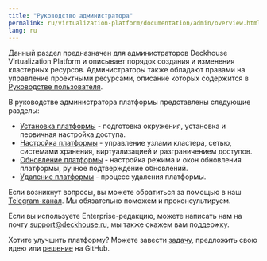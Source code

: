 ```yaml
---
title: "Руководство администратора"
permalink: ru/virtualization-platform/documentation/admin/overview.html
lang: ru
---
```


Данный раздел предназначен для администраторов Deckhouse Virtualization Platform и описывает порядок создания и изменения кластерных ресурсов. Администраторы также обладают правами на управление проектными ресурсами, описание которых содержится в [Руководстве пользователя](https://deckhouse.ru/products/virtualization-platform/documentation/user/overview.html).

В руководстве администратора платформы представлены следующие разделы:

- [Установка платформы](./install/steps/prepare.html) - подготовка окружения, установка и первичная настройка доступа.
- [Настройка платформы](./platform-management/node-management/node-group.html) - управление узлами кластера, сетью, системами хранения, виртуализацией и разграничением доступов.
- [Обновление платформы](./update/update.html) - настройка режима и окон обновления платформы, ручное подтверждение обновлений.
- [Удаление платформы](./removing/removing.html) - процесс удаления платформы.

Если возникнут вопросы, вы можете обратиться за помощью в наш [Telegram-канал](https://t.me/deckhouse_ru). Мы обязательно поможем и проконсультируем.

Если вы используете Enterprise-редакцию, можете написать нам на почту&nbsp;<a href="mailto:support@deckhouse.ru">support@deckhouse.ru</a>, мы также окажем вам поддержку.

Хотите улучшить платформу? Можете завести [задачу](https://github.com/deckhouse/virtualization/issues/), предложить свою идею или [решение](https://github.com/deckhouse/virtualization/blob/main/CONTRIBUTING.md) на GitHub.

